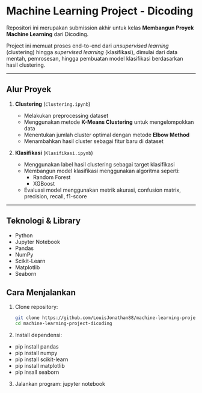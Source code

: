 # Machine Learning Project - Dicoding 

Repositori ini merupakan submission akhir untuk kelas **Membangun Proyek Machine Learning** dari Dicoding.

Project ini memuat proses end-to-end dari *unsupervised learning* (clustering) hingga *supervised learning* (klasifikasi), dimulai dari data mentah, pemrosesan, hingga pembuatan model klasifikasi berdasarkan hasil clustering.

---

## Alur Proyek

1. **Clustering** (`Clustering.ipynb`)
   - Melakukan preprocessing dataset
   - Menggunakan metode **K-Means Clustering** untuk mengelompokkan data
   - Menentukan jumlah cluster optimal dengan metode **Elbow Method**
   - Menambahkan hasil cluster sebagai fitur baru di dataset

2. **Klasifikasi** (`Klasifikasi.ipynb`)
   - Menggunakan label hasil clustering sebagai target klasifikasi
   - Membangun model klasifikasi menggunakan algoritma seperti:
     - Random Forest
     - XGBoost
   - Evaluasi model menggunakan metrik akurasi, confusion matrix, precision, recall, f1-score

---

## Teknologi & Library
- Python
- Jupyter Notebook
- Pandas
- NumPy
- Scikit-Learn
- Matplotlib
- Seaborn

## Cara Menjalankan
1. Clone repository:
     ```bash
   git clone https://github.com/LouisJonathan88/machine-learning-project-dicoding.git
   cd machine-learning-project-dicoding
   ```
2. Install dependensi:
- pip install pandas
- pip install numpy
- pip install scikit-learn
- pip install matplotlib
- pip insall seaborn

3. Jalankan program:
jupyter notebook

